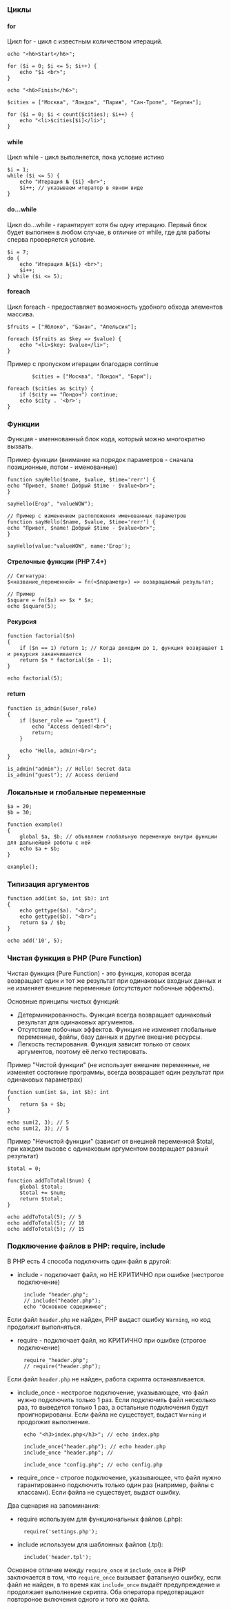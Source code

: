 ### Циклы

#### for
Цикл for - цикл с известным количеством итераций.

    echo "<h6>Start</h6>";

    for ($i = 0; $i <= 5; $i++) {
        echo "$i <br>";
    }
    
    echo "<h6>Finish</h6>";
    
    $cities = ["Москва", "Лондон", "Париж", "Сан-Тропе", "Берлин"];
    
    for ($i = 0; $i < count($cities); $i++) {
        echo "<li>$cities[$i]</li>";
    }

#### while
Цикл while - цикл выполняется, пока условие истино

    $i = 1;
    while ($i <= 5) {
        echo "Итерация № {$i} <br>";
        $i++; // указываем итератор в явном виде
    }

#### do...while
Цикл do...while - гарантирует хотя бы одну итерацию. Первый блок будет выполнен в любом случае, в отличие от while, где для работы сперва проверяется условие.

    $i = 7;
    do {
        echo "Итерация №{$i} <br>";
        $i++;
    } while ($i <= 5);

#### foreach
Цикл foreach - предоставляет возможность удобного обхода элементов массива.

    $fruits = ["Яблоко", "Банан", "Апельсин"];
    
    foreach ($fruits as $key => $value) {
        echo "<li>$key: $value</li>";
    }

Пример с пропуском итерации благодаря continue

            $cities = ["Москва", "Лондон", "Бари"];

    foreach ($cities as $city) {
        if ($city == "Лондон") continue;
        echo $city . '<br>';
    }

### Функции
Функция - именнованный блок кода, который можно многократно вызвать.

Пример функции (внимание на порядок параметров - сначала позиционные, потом - именованные)

    function sayHello($name, $value, $time='rerr') {
    echo "Привет, $name! Добрый $time - $value<br>";
    }
    
    sayHello(Егор', "valueWOW");

    // Пример с изменением расположения именованных параметров
    function sayHello($name, $value, $time='rerr') {
    echo "Привет, $name! Добрый $time - $value<br>";
    }
    
    sayHello(value:"valueWOW", name:'Егор');
    
#### Стрелочные функции (PHP 7.4+)

    // Cигнатура: 
    $<название_переменной> = fn(<$параметр>) => возвращаемый результат;

    // Пример
    $square = fn($x) => $x * $x;
    echo $square(5);

#### Рекурсия

    function factorial($n)
    {
        if ($n == 1) return 1; // Когда доходим до 1, функция возвращает 1 и рекурсия заканчивается
        return $n * factorial($n - 1);
    }
    
    echo factorial(5);

#### return 

    function is_admin($user_role)
    {
        if ($user_role == "guest") {
            echo "Access denied!<br>"; 
            return;
        }
    
        echo "Hello, admin!<br>";
    }
    
    is_admin("admin"); // Hello! Secret data
    is_admin("guest"); // Access deniend

### Локальные и глобальные переменные

    $a = 20;
    $b = 30;
    
    function example()
    {
        global $a, $b; // объявляем глобальную переменную внутри функции для дальнейшей работы с ней
        echo $a + $b;
    }
    
    example();

### Типизация аргументов

    function add(int $a, int $b): int
    {
        echo gettype($a). "<br>";
        echo gettype($b). "<br>";
        return $a / $b;
    }
    
    echo add('10', 5);

### Чистая функция в PHP (Pure Function)
Чистая функция (Pure Function) - это функция, которая всегда возвращает один и тот же результат при одинаковых входных данных и не изменяет внешние переменные (отсутствуют побочные эффекты). 

Основные принципы чистых функций:
- Детерминированность. Функция всегда возвращает одинаковый результат для одинаковых аргументов.
- Отсутствие побочных эффектов. Функция не изменяет глобальные переменные, файлы, базу данных и другие внешние ресурсы.
- Легкость тестирования. Функция зависит только от своих аргументов, поэтому её легко тестировать.

Пример "Чистой функции" (не использует внешние переменные, не изменяет состояние программы, всегда возвращает один результат при одинаковых параметрах)

    function sum(int $a, int $b): int
    {
        return $a + $b;
    }
    
    echo sum(2, 3); // 5
    echo sum(2, 3); // 5

Пример "Нечистой функции" (зависит от внешней переменной $total, при каждом вызове с одинаковым аргументом возвращает разный результат)

    $total = 0;

    function addToTotal($num) {
        global $total;
        $total += $num;
        return $total;
    }
    
    echo addToTotal(5); // 5
    echo addToTotal(5); // 10
    echo addToTotal(5); // 15

### Подключение файлов в PHP: require, include
В PHP есть 4 способа подключить один файл в другой:
- include - подключает файл, но НЕ КРИТИЧНО при ошибке (нестрогое подключение)

        include "header.php";
        // include("header.php");
        echo "Основное содержимое";

Если файл `header.php` не найден, PHP выдаст ошибку `Warning`, но код продолжит выполняться.

- require - подключает файл, но КРИТИЧНО при ошибке (строгое подключение)

        require "header.php";
        // require("header.php");

Если файл `header.php` не найден, работа скрипта останавливается.
        
- include_once - нестрогое подключение, указывающее, что файл нужно подключить только 1 раз. Если подключить файл несколько раз, то выведется только 1 раз, а остальные подключения будут проигнорированы. Если файла не существует, выдаст `Warning` и продолжит выполнение.

        echo "<h3>index.php</h3>"; // echo index.php

        include_once("header.php"); // echo header.php
        include_once "header.php"; //
        
        include_once "config.php"; // echo config.php


- require_once - строгое подключение, указывающее, что файл нужно гарантированно подключить только один раз (например, файлы с классами). Если файла не существует, выдаст ошибку.

Два сценария на запоминания:
- require используем для функциональных файлов (.php):

        require('settings.php');
- include используем для шаблонных файлов (.tpl):

        include('header.tpl');

Основное отличие между `require_once` и `include_once` в PHP заключается в том, что `require_once` вызывает фатальную ошибку, если файл не найден, в то время как `include_once` выдаёт предупреждение и продолжает выполнение скрипта. Оба оператора предотвращают повтороное включения одного и того же файла.
